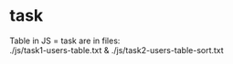 # task
Table in JS = task are in files:  
./js/task1-users-table.txt  & 
./js/task2-users-table-sort.txt
